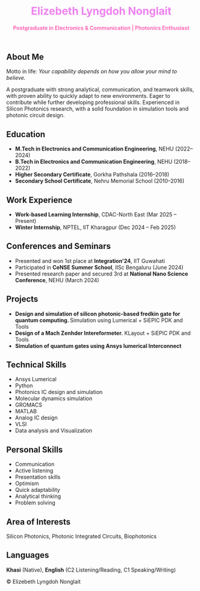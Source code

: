 <!DOCTYPE html>
<html lang="en">
<head>
  <meta charset="UTF-8" />
  <meta name="viewport" content="width=device-width, initial-scale=1.0" />
  <link rel="stylesheet" href="style.css" />
</head>
<body>
  <header>
    <h1 style="color:violet;">Elizebeth Lyngdoh Nonglait</h1>
    <p style="color:hotpink;"><strong>Postgraduate in Electronics & Communication | Photonics Enthusiast</strong></p>
  </header>

  <section>
    <h2>About Me</h2>
    <p>Motto in life: <em>Your capability depends on how you allow your mind to believe.</em></p>
    <p>A postgraduate with strong analytical, communication, and teamwork skills, with proven ability to quickly adapt to new environments. Eager to contribute while further developing professional skills. Experienced in Silicon Photonics research, with a solid foundation in simulation tools and photonic circuit design.</p>
  </section>

  <section>
    <h2>Education</h2>
    <ul>
      <li><strong>M.Tech in Electronics and Communication Engineering</strong>, NEHU (2022–2024)</li>
      <li><strong>B.Tech in Electronics and Communication Engineering</strong>, NEHU (2018–2022)</li>
      <li><strong>Higher Secondary Certificate</strong>, Gorkha Pathshala (2016–2018)</li>
      <li><strong>Secondary School Certificate</strong>, Nehru Memorial School (2010–2016)</li>
    </ul>
  </section>

  <section>
    <h2>Work Experience</h2>
    <ul>
      <li><strong>Work-based Learning Internship</strong>, CDAC-North East (Mar 2025 – Present)</li>
      <li><strong>Winter Internship</strong>, NPTEL, IIT Kharagpur (Dec 2024 – Feb 2025)</li>
    </ul>
  </section>

  <section>
    <h2>Conferences and Seminars</h2>
    <ul>
      <li>Presented and won 1st place at <strong>Integration'24</strong>, IIT Guwahati</li>
      <li>Participated in <strong>CeNSE Summer School</strong>, IISc Bengaluru (June 2024)</li>
      <li>Presented research paper and secured 3rd at <strong>National Nano Science Conference</strong>, NEHU (March 2024)</li>
    </ul>
  </section>

  <section>
    <h2>Projects</h2>
    <ul>
      <li><strong>Design and simulation of silicon photonic-based fredkin gate for quantum computing. </strong>  Simulation using Lumerical + SiEPIC PDK and Tools</li>
      <li><strong>Design of a Mach Zenhder Intereformeter.</strong> KLayout + SiEPIC PDK and Tools </li>
      <li><strong>Simulation of quantum gates using Ansys lumerical Interconnect</strong></li>
    </ul>
  </section>
     
  <section>
  <h2>Technical Skills</h2>
  <ul>
    <li>Ansys Lumerical</li>
    <li>Python</li>
    <li>Photonics IC design and simulation</li>
    <li>Molecular dynamics simulation</li>
    <li>GROMACS</li>
    <li>MATLAB</li>
    <li>Analog IC design</li>
    <li>VLSI</li>
    <li>Data analysis and Visualization</li>
  </ul>
</section>

<section>
  <h2>Personal Skills</h2>
  <ul>
    <li>Communication</li>
    <li>Active listening</li>
    <li>Presentation skills</li>
    <li>Optimism</li>
    <li>Quick adaptability</li>
    <li>Analytical thinking</li>
    <li>Problem solving</li>
  </ul>
</section>

<section>
  <h2>Area of Interests</h2>
  <p>Silicon Photonics, Photonic Integrated Circuits, Biophotonics</p>
</section>

<section>
  <h2>Languages</h2>
  <p><strong>Khasi</strong> (Native), <strong>English</strong> (C2 Listening/Reading, C1 Speaking/Writing)</p>
</section>


<footer>
  <p>&copy; Elizebeth Lyngdoh Nonglait</p>
</footer>

</body>
</html>
